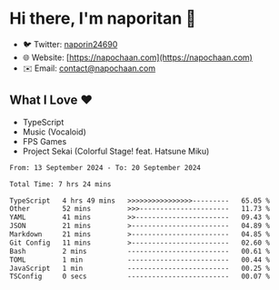 # Hi there, I'm naporitan 👋

- 🐦 Twitter: [naporin24690](https://twitter.com/naporin24690)
- 🌐 Website: [https://napochaan.com](https://napochaan.com)
- ✉️ Email: [contact@napochaan.com](mailto:contact@napochaan.com)

## What I Love ❤️
- TypeScript
- Music (Vocaloid)
- FPS Games
- Project Sekai (Colorful Stage! feat. Hatsune Miku)

<!--START_SECTION:waka-->

```txt
From: 13 September 2024 - To: 20 September 2024

Total Time: 7 hrs 24 mins

TypeScript   4 hrs 49 mins   >>>>>>>>>>>>>>>>---------   65.05 %
Other        52 mins         >>>----------------------   11.73 %
YAML         41 mins         >>-----------------------   09.43 %
JSON         21 mins         >------------------------   04.89 %
Markdown     21 mins         >------------------------   04.85 %
Git Config   11 mins         >------------------------   02.60 %
Bash         2 mins          -------------------------   00.61 %
TOML         1 min           -------------------------   00.44 %
JavaScript   1 min           -------------------------   00.25 %
TSConfig     0 secs          -------------------------   00.07 %
```

<!--END_SECTION:waka-->


